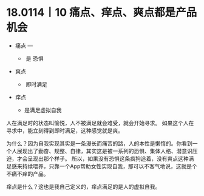 # 18.0114丨10 痛点、痒点、爽点都是产品机会


- 痛点 —
  
	-  是 恐惧
	  
- 爽点
  
	-  即时满足
- 痒点
	- 是满足虚拟自我

人在满足时的状态叫愉悦，人不被满足就会难受，就会开始寻求。 如果这个人在寻求中，能立刻得到即时满足，这种感觉就是爽。

为什么？因为自我实现其实是一条漫长而痛苦的路，人的本性是懒惰的。你看到一个人展现出了勤奋、规整、自律，其实这是被一系列的恐惧、集体人格、潜意识压迫，才会呈现出那个样子。
所以，如果没有恐惧这条疯狗追着，没有爽点这种满足感来持续喂养，只靠一个App帮助女性实现自我，那可以不客气地说，这就是个不痛不痒的产品。

痒点是什么？这也是我自己定义的，痒点满足的是人的虚拟自我。




